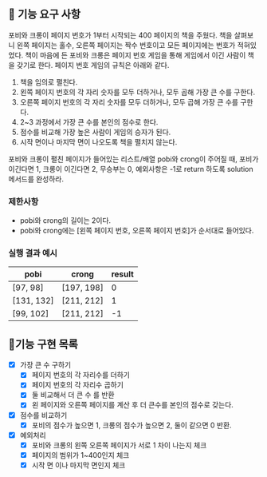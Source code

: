 ## 🚀 기능 요구 사항

포비와 크롱이 페이지 번호가 1부터 시작되는 400 페이지의 책을 주웠다. 책을 살펴보니 왼쪽 페이지는 홀수, 오른쪽 페이지는 짝수 번호이고 모든 페이지에는 번호가 적혀있었다. 책이 마음에 든 포비와 크롱은 페이지 번호 게임을 통해 게임에서 이긴 사람이 책을 갖기로 한다. 페이지 번호 게임의 규칙은 아래와 같다.

1. 책을 임의로 펼친다.
2. 왼쪽 페이지 번호의 각 자리 숫자를 모두 더하거나, 모두 곱해 가장 큰 수를 구한다.
3. 오른쪽 페이지 번호의 각 자리 숫자를 모두 더하거나, 모두 곱해 가장 큰 수를 구한다.
4. 2~3 과정에서 가장 큰 수를 본인의 점수로 한다.
5. 점수를 비교해 가장 높은 사람이 게임의 승자가 된다.
6. 시작 면이나 마지막 면이 나오도록 책을 펼치지 않는다.

포비와 크롱이 펼친 페이지가 들어있는 리스트/배열 pobi와 crong이 주어질 때, 포비가 이긴다면 1, 크롱이 이긴다면 2, 무승부는 0, 예외사항은 -1로 return 하도록 solution 메서드를 완성하라.

### 제한사항

- pobi와 crong의 길이는 2이다.
- pobi와 crong에는 [왼쪽 페이지 번호, 오른쪽 페이지 번호]가 순서대로 들어있다.

### 실행 결과 예시

| pobi | crong | result |
| --- | --- | --- |
| [97, 98] | [197, 198] | 0 |
| [131, 132] | [211, 212] | 1 |
| [99, 102] | [211, 212] | -1 |

## 🔧기능 구현 목록
- [x] 가장 큰 수 구하기
    - [x] 페이지 번호의 각 자리수를 더하기
    - [x] 페이지 번호의 각 자리수 곱하기
    - [x] 둘 비교해서 더 큰 수 를 반환
    - [x] 왼 페이지와 오른쪽 페이지를 계산 후 더 큰수를 본인의 점수로 갖는다.
- [x] 점수를 비교하기
  - [x] 포비의 점수가 높으면 1, 크롱의 점수가 높으면 2, 둘이 같으면 0 반환.
- [x] 예외처리
  - [x] 포비와 크롱의 왼쪽 오른쪽 페이지가 서로 1 차이 나는지 체크
  - [x] 페이지의 범위가 1~400인지 체크
  - [x] 시작 면 이나 마지막 면인지 체크
